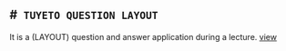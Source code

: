 #` TUYETO QUESTION LAYOUT`
---
It is a (LAYOUT) question and answer application during a lecture.
[view](https://dgdesignn.github.io/tuyetoquestion-html-css-js-/)
